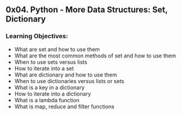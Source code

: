 ## 0x04. Python - More Data Structures: Set, Dictionary

### Learning Objectives:

- What are set and how to use them  
- What are the most common methods of set and how to use them  
- When to use sets versus lists  
- How to iterate into a set  
- What are dictionary and how to use them  
- When to use dictionaries versus lists or sets  
- What is a key in a dictionary  
- How to iterate into a dictionary  
- What is a lambda function  
- What is map, reduce and filter functions  
